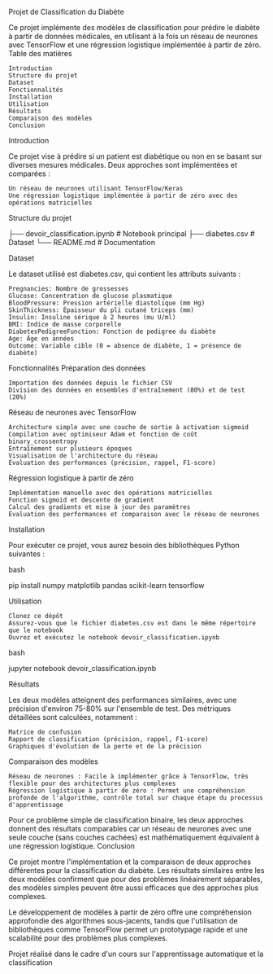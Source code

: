 Projet de Classification du Diabète

Ce projet implémente des modèles de classification pour prédire le diabète à partir de données médicales, en utilisant à la fois un réseau de neurones avec TensorFlow et une régression logistique implémentée à partir de zéro.
Table des matières

    Introduction
    Structure du projet
    Dataset
    Fonctionnalités
    Installation
    Utilisation
    Résultats
    Comparaison des modèles
    Conclusion

Introduction

Ce projet vise à prédire si un patient est diabétique ou non en se basant sur diverses mesures médicales. Deux approches sont implémentées et comparées :

    Un réseau de neurones utilisant TensorFlow/Keras
    Une régression logistique implémentée à partir de zéro avec des opérations matricielles

Structure du projet

├── devoir_classification.ipynb   # Notebook principal
├── diabetes.csv                  # Dataset
└── README.md                     # Documentation

Dataset

Le dataset utilisé est diabetes.csv, qui contient les attributs suivants :

    Pregnancies: Nombre de grossesses
    Glucose: Concentration de glucose plasmatique
    BloodPressure: Pression artérielle diastolique (mm Hg)
    SkinThickness: Épaisseur du pli cutané triceps (mm)
    Insulin: Insuline sérique à 2 heures (mu U/ml)
    BMI: Indice de masse corporelle
    DiabetesPedigreeFunction: Fonction de pedigree du diabète
    Age: Âge en années
    Outcome: Variable cible (0 = absence de diabète, 1 = présence de diabète)

Fonctionnalités
Préparation des données

    Importation des données depuis le fichier CSV
    Division des données en ensembles d'entraînement (80%) et de test (20%)

Réseau de neurones avec TensorFlow

    Architecture simple avec une couche de sortie à activation sigmoid
    Compilation avec optimiseur Adam et fonction de coût binary_crossentropy
    Entraînement sur plusieurs époques
    Visualisation de l'architecture du réseau
    Évaluation des performances (précision, rappel, F1-score)

Régression logistique à partir de zéro

    Implémentation manuelle avec des opérations matricielles
    Fonction sigmoid et descente de gradient
    Calcul des gradients et mise à jour des paramètres
    Évaluation des performances et comparaison avec le réseau de neurones

Installation

Pour exécuter ce projet, vous aurez besoin des bibliothèques Python suivantes :

bash

pip install numpy matplotlib pandas scikit-learn tensorflow

Utilisation

    Clonez ce dépôt
    Assurez-vous que le fichier diabetes.csv est dans le même répertoire que le notebook
    Ouvrez et exécutez le notebook devoir_classification.ipynb

bash

jupyter notebook devoir_classification.ipynb

Résultats

Les deux modèles atteignent des performances similaires, avec une précision d'environ 75-80% sur l'ensemble de test. Des métriques détaillées sont calculées, notamment :

    Matrice de confusion
    Rapport de classification (précision, rappel, F1-score)
    Graphiques d'évolution de la perte et de la précision

Comparaison des modèles

    Réseau de neurones : Facile à implémenter grâce à TensorFlow, très flexible pour des architectures plus complexes
    Régression logistique à partir de zéro : Permet une compréhension profonde de l'algorithme, contrôle total sur chaque étape du processus d'apprentissage

Pour ce problème simple de classification binaire, les deux approches donnent des résultats comparables car un réseau de neurones avec une seule couche (sans couches cachées) est mathématiquement équivalent à une régression logistique.
Conclusion

Ce projet montre l'implémentation et la comparaison de deux approches différentes pour la classification du diabète. Les résultats similaires entre les deux modèles confirment que pour des problèmes linéairement séparables, des modèles simples peuvent être aussi efficaces que des approches plus complexes.

Le développement de modèles à partir de zéro offre une compréhension approfondie des algorithmes sous-jacents, tandis que l'utilisation de bibliothèques comme TensorFlow permet un prototypage rapide et une scalabilité pour des problèmes plus complexes.

Projet réalisé dans le cadre d'un cours sur l'apprentissage automatique et la classification
